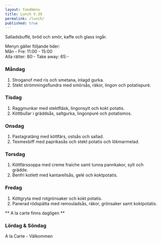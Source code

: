 ```yaml
---
layout: foodmenu
title: Lunch V.39
permalink: /lunch/
published: true
---
```

Salladsbuffé, bröd och smör, kaffe och glass ingår.

Menyn gäller följande tider:  
Mån - Fre: 11:00 - 15:00  
Alla rätter: 80:- Take away: 65:- 

### Måndag

1. Stroganof med ris och smetana, inlagd gurka.
2. Stekt strömmingsflundra med smörsås, räkor, lingon och potatispuré.

### Tisdag

1. Raggmunkar med stektfläsk, lingonsylt och kokt potatis.
2. Köttbullar i gräddsås, saltgurka, lingonpuré och potatismos.


### Onsdag

1. Pastagratäng med köttfärs, ostsås och sallad.
2. Texmexbiff med paprikasås och stekt potatis och lökmarmelad.

### Torsdag
 
1. Köttfärssoppa med creme fraiche samt tunna pannkakor, sylt och grädde.
2. Benfri kotlett med kantarellsås, gelé och koktpotatis.
 
### Fredag
 
1. Köttgryta med rotgrönsaker och kokt potatis.
2. Panerad rödspätta med remouladsås, räkor, grönsaker samt koktpotatis.

** A la carte finns dagligen **  

### Lördag & Söndag
A la Carte - Välkommen
